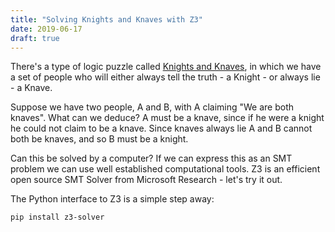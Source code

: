 ```yaml
---
title: "Solving Knights and Knaves with Z3"
date: 2019-06-17
draft: true
---
```


There's a type of logic puzzle called [Knights and Knaves](https://en.wikipedia.org/wiki/Knights_and_Knaves), in which we have a set of people who will either always tell the truth - a Knight - or always lie - a Knave.

Suppose we have two people, A and B, with A claiming "We are both knaves". What can we deduce? A must be a knave, since if he were a knight he could not claim to be a knave. Since knaves always lie A and B cannot both be knaves, and so B must be a knight.

Can this be solved by a computer? If we can express this as an SMT problem we can use well established computational tools. Z3 is an efficient open source SMT Solver from Microsoft Research - let's try it out.

The Python interface to Z3 is a simple step away:

``` bash
pip install z3-solver
```
